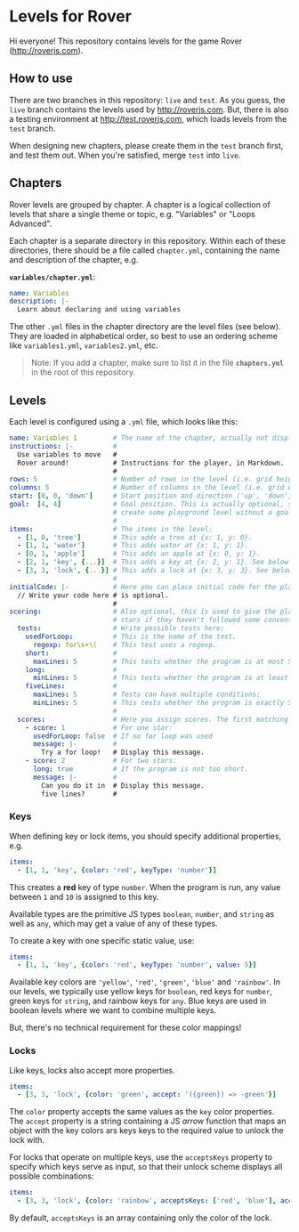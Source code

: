 # Levels for Rover

Hi everyone! This repository contains levels for the game Rover (http://roverjs.com).

## How to use

There are two branches in this repository: `live` and `test`. As you guess, the `live` branch contains the levels used
by http://roverjs.com. But, there is also a testing environment at http://test.roverjs.com, which loads levels from
the `test` branch.

When designing new chapters, please create them in the `test` branch first, and test them out. When you're satisfied,
merge `test` into `live`.

## Chapters

Rover levels are grouped by chapter. A chapter is a logical collection of levels that share a single theme or topic,
e.g. "Variables" or "Loops Advanced".

Each chapter is a separate directory in this repository. Within each of these directories, there should be a file called
`chapter.yml`, containing the name and description of the chapter, e.g.

**`variables/chapter.yml`**:
```yaml
name: Variables
description: |-
  Learn about declaring and using variables
```

The other `.yml` files in the chapter directory are the level files (see below). They are loaded in alphabetical order, so best to use
an ordering scheme like `variables1.yml`, `variables2.yml`, etc.

> Note: If you add a chapter, make sure to list it in the file **`chapters.yml`** in the root of this repository.

## Levels

Each level is configured using a `.yml` file, which looks like this:

```yaml
name: Variables 1         # The name of the chapter, actually not displayed, but fill it in anyway
instructions: |-          #
  Use variables to move   #
  Rover around!           # Instructions for the player, in Markdown.
                          #
rows: 5                   # Number of rows in the level (i.e. grid height).
columns: 5                # Number of columns in the level (i.e. grid width).
start: [0, 0, 'down']     # Start position and direction ('up', 'down', 'left', 'right')
goal:  [4, 4]             # Goal position. This is actually optional, so you could in theory
                          # create some playground level without a goal.
                          #
items:                    # The items in the level:
  - [1, 0, 'tree']        # This adds a tree at {x: 1, y: 0}.
  - [1, 1, 'water']       # This adds water at {x: 1, y: 1}.
  - [0, 1, 'apple']       # This adds an apple at {x: 0, y: 1}.
  - [2, 1, 'key', {...}]  # This adds a key at {x: 2, y: 1}. See below for keys & locks.
  - [3, 3, 'lock', {...}] # This adds a lock at {x: 3, y: 3}. See below for keys & locks.
                          #
initialCode: |-           # Here you can place initial code for the player. This property
  // Write your code here # is optional.
                          #
scoring:                  # Also optional, this is used to give the player less than three
                          # stars if they haven't followed some convention or something.
  tests:                  # Write possible tests here:
    usedForLoop:          # This is the name of the test.
      regexp: for\s+\(    # This test uses a regexp.
    short:                #
      maxLines: 5         # This tests whether the program is at most 5 lines long.
    long:                 #
      minLines: 5         # This tests whether the program is at least 5 lines long.
    fiveLines:            #
      maxLines: 5         # Tests can have multiple conditions:
      minLines: 5         # This tests whether the program is exactly 5 lines long.
                          #
  scores:                 # Here you assign scores. The first matching score is used.
    - score: 1            # For one star:
      usedForLoop: false  # If no for loop was used
      message: |-         #
        Try a for loop!   # Display this message.
    - score: 2            # For two stars:
      long: true          # If the program is not too short.
      message: |-         #
        Can you do it in  # Display this message.
        five lines?       #
```

### Keys

When defining key or lock items, you should specify additional properties, e.g.

```yaml
items:
  - [1, 1, 'key', {color: 'red', keyType: 'number'}]
```

This creates a **red** key of type `number`. When the program is run, any value between `1` and `10`
is assigned to this key.

Available types are the primitive JS types `boolean`, `number`, and `string` as well as `any`, which
may get a value of any of these types.

To create a key with one specific static value, use:

```yaml
items:
  - [1, 1, 'key', {color: 'red', keyType: 'number', value: 5}]
```

Available key colors are `'yellow'`, `'red'`, `'green'`, `'blue'` and `'rainbow'`. In our levels,
we typically use yellow keys for `boolean`, red keys for `number`, green keys for `string`, and rainbow
keys for `any`. Blue keys are used in boolean levels where we want to combine multiple keys.

But, there's no technical requirement for these color mappings!

### Locks

Like keys, locks also accept more properties.

```yaml
items:
  - [3, 3, 'lock', {color: 'green', accept: '({green}) => -green'}]
```

The `color` property accepts the same values as the `key` color properties. The `accept` property
is a string containing a JS *arrow* function that maps an object with the key colors ars keys keys
to the required value to unlock the lock with.

For locks that operate on multiple keys, use the `acceptsKeys` property to specify which keys
serve as input, so that their unlock scheme displays all possible combinations:

```yaml
items:
  - [3, 3, 'lock', {color: 'rainbow', acceptsKeys: ['red', 'blue'], accept: '({red, blue}) => red && blue'}]
```

By default, `acceptsKeys` is an array containing only the color of the lock.
